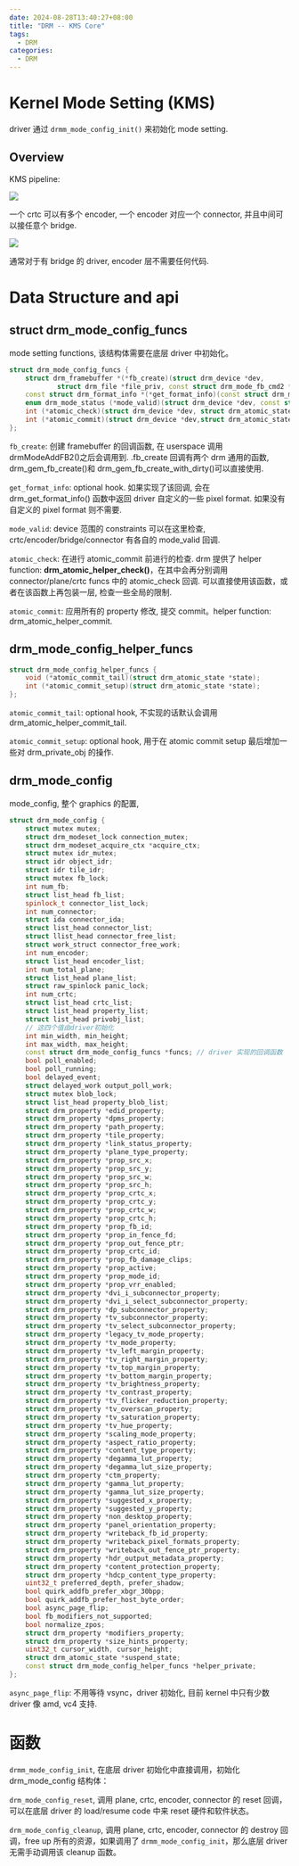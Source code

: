 ```yaml
---
date: 2024-08-28T13:40:27+08:00
title: "DRM -- KMS Core"
tags:
  - DRM
categories:
  - DRM
---
```


# Kernel Mode Setting (KMS)

driver 通过 `drmm_mode_config_init()` 来初始化 mode setting.

## Overview

KMS pipeline:

![](https://xyc-1316422823.cos.ap-shanghai.myqcloud.com/20250326164609.png)

一个 crtc 可以有多个 encoder, 一个 encoder 对应一个 connector, 并且中间可以接任意个 bridge.

![](https://xyc-1316422823.cos.ap-shanghai.myqcloud.com/20250326164636.png)

通常对于有 bridge 的 driver, encoder 层不需要任何代码.

# Data Structure and api

## struct drm_mode_config_funcs

mode setting functions, 该结构体需要在底层 driver 中初始化。

```c++
struct drm_mode_config_funcs {
    struct drm_framebuffer *(*fb_create)(struct drm_device *dev,
    		struct drm_file *file_priv, const struct drm_mode_fb_cmd2 *mode_cmd);
    const struct drm_format_info *(*get_format_info)(const struct drm_mode_fb_cmd2 *mode_cmd);
    enum drm_mode_status (*mode_valid)(struct drm_device *dev, const struct drm_display_mode *mode);
    int (*atomic_check)(struct drm_device *dev, struct drm_atomic_state *state);
    int (*atomic_commit)(struct drm_device *dev,struct drm_atomic_state *state, bool nonblock);
};
```

`fb_create`: 创建 framebuffer 的回调函数, 在 userspace 调用 drmModeAddFB2()之后会调用到. .fb_create 回调有两个 drm 通用的函数, drm_gem_fb_create()和 drm_gem_fb_create_with_dirty()可以直接使用.

`get_format_info`: optional hook. 如果实现了该回调, 会在 drm_get_format_info() 函数中返回 driver 自定义的一些 pixel format. 如果没有自定义的 pixel format 则不需要.

`mode_valid`: device 范围的 constraints 可以在这里检查, crtc/encoder/bridge/connector 有各自的 mode_valid 回调.

`atomic_check`: 在进行 atomic_commit 前进行的检查. drm 提供了 helper function: **drm_atomic_helper_check()**，在其中会再分别调用 connector/plane/crtc funcs 中的 atomic_check 回调. 可以直接使用该函数，或者在该函数上再包装一层, 检查一些全局的限制.

`atomic_commit`: 应用所有的 property 修改, 提交 commit。helper function: drm_atomic_helper_commit.

## drm_mode_config_helper_funcs

```c
struct drm_mode_config_helper_funcs {
	void (*atomic_commit_tail)(struct drm_atomic_state *state);
	int (*atomic_commit_setup)(struct drm_atomic_state *state);
};
```

`atomic_commit_tail`: optional hook, 不实现的话默认会调用 drm_atomic_helper_commit_tail.

`atomic_commit_setup`: optional hook, 用于在 atomic commit setup 最后增加一些对 drm_private_obj 的操作.

## drm_mode_config

mode_config, 整个 graphics 的配置,

```c++
struct drm_mode_config {
    struct mutex mutex;
    struct drm_modeset_lock connection_mutex;
    struct drm_modeset_acquire_ctx *acquire_ctx;
    struct mutex idr_mutex;
    struct idr object_idr;
    struct idr tile_idr;
    struct mutex fb_lock;
    int num_fb;
    struct list_head fb_list;
    spinlock_t connector_list_lock;
    int num_connector;
    struct ida connector_ida;
    struct list_head connector_list;
    struct llist_head connector_free_list;
    struct work_struct connector_free_work;
    int num_encoder;
    struct list_head encoder_list;
    int num_total_plane;
    struct list_head plane_list;
    struct raw_spinlock panic_lock;
    int num_crtc;
    struct list_head crtc_list;
    struct list_head property_list;
    struct list_head privobj_list;
    // 这四个值由driver初始化
    int min_width, min_height;
    int max_width, max_height;
    const struct drm_mode_config_funcs *funcs; // driver 实现的回调函数
    bool poll_enabled;
    bool poll_running;
    bool delayed_event;
    struct delayed_work output_poll_work;
    struct mutex blob_lock;
    struct list_head property_blob_list;
    struct drm_property *edid_property;
    struct drm_property *dpms_property;
    struct drm_property *path_property;
    struct drm_property *tile_property;
    struct drm_property *link_status_property;
    struct drm_property *plane_type_property;
    struct drm_property *prop_src_x;
    struct drm_property *prop_src_y;
    struct drm_property *prop_src_w;
    struct drm_property *prop_src_h;
    struct drm_property *prop_crtc_x;
    struct drm_property *prop_crtc_y;
    struct drm_property *prop_crtc_w;
    struct drm_property *prop_crtc_h;
    struct drm_property *prop_fb_id;
    struct drm_property *prop_in_fence_fd;
    struct drm_property *prop_out_fence_ptr;
    struct drm_property *prop_crtc_id;
    struct drm_property *prop_fb_damage_clips;
    struct drm_property *prop_active;
    struct drm_property *prop_mode_id;
    struct drm_property *prop_vrr_enabled;
    struct drm_property *dvi_i_subconnector_property;
    struct drm_property *dvi_i_select_subconnector_property;
    struct drm_property *dp_subconnector_property;
    struct drm_property *tv_subconnector_property;
    struct drm_property *tv_select_subconnector_property;
    struct drm_property *legacy_tv_mode_property;
    struct drm_property *tv_mode_property;
    struct drm_property *tv_left_margin_property;
    struct drm_property *tv_right_margin_property;
    struct drm_property *tv_top_margin_property;
    struct drm_property *tv_bottom_margin_property;
    struct drm_property *tv_brightness_property;
    struct drm_property *tv_contrast_property;
    struct drm_property *tv_flicker_reduction_property;
    struct drm_property *tv_overscan_property;
    struct drm_property *tv_saturation_property;
    struct drm_property *tv_hue_property;
    struct drm_property *scaling_mode_property;
    struct drm_property *aspect_ratio_property;
    struct drm_property *content_type_property;
    struct drm_property *degamma_lut_property;
    struct drm_property *degamma_lut_size_property;
    struct drm_property *ctm_property;
    struct drm_property *gamma_lut_property;
    struct drm_property *gamma_lut_size_property;
    struct drm_property *suggested_x_property;
    struct drm_property *suggested_y_property;
    struct drm_property *non_desktop_property;
    struct drm_property *panel_orientation_property;
    struct drm_property *writeback_fb_id_property;
    struct drm_property *writeback_pixel_formats_property;
    struct drm_property *writeback_out_fence_ptr_property;
    struct drm_property *hdr_output_metadata_property;
    struct drm_property *content_protection_property;
    struct drm_property *hdcp_content_type_property;
    uint32_t preferred_depth, prefer_shadow;
    bool quirk_addfb_prefer_xbgr_30bpp;
    bool quirk_addfb_prefer_host_byte_order;
    bool async_page_flip;
    bool fb_modifiers_not_supported;
    bool normalize_zpos;
    struct drm_property *modifiers_property;
    struct drm_property *size_hints_property;
    uint32_t cursor_width, cursor_height;
    struct drm_atomic_state *suspend_state;
    const struct drm_mode_config_helper_funcs *helper_private;
};
```

`async_page_flip`: 不用等待 vsync，driver 初始化, 目前 kernel 中只有少数 driver 像 amd, vc4 支持.

# 函数

`drmm_mode_config_init`, 在底层 driver 初始化中直接调用，初始化 drm_mode_config 结构体：

`drm_mode_config_reset`, 调用 plane, crtc, encoder, connector 的 reset 回调，可以在底层 driver 的 load/resume code 中来 reset 硬件和软件状态。

`drm_mode_config_cleanup`, 调用 plane, crtc, encoder, connector 的 destroy 回调，free up 所有的资源，如果调用了 `drmm_mode_config_init`，那么底层 driver 无需手动调用该 cleanup 函数。

